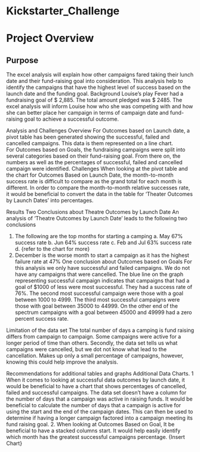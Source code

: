 # Kickstarter_Challenge

# Project Overview
## Purpose
The excel analysis will explain how other campaigns fared taking their lunch date and their fund-raising goal into consideration.
This analysis help to identify the campaigns that have the highest level of success based on the launch date and the funding goal. 
Background
Louise’s play Fever had a fundraising goal of $ 2,885. The total amount pledged was $ 2485. The excel analysis will inform Louise how who she was competing with and how she can better place her campaign in terms of campaign date and fund-raising goal to achieve a successful outcome.

Analysis and Challenges
Overview
For Outcomes based on Launch date, a pivot table has been generated showing the successful, failed and cancelled campaigns. This data is them represented on a line chart.  
For Outcomes based on Goals, the fundraising campaigns were split into several categories based on their fund-raising goal. From there on, the numbers as well as the percentages of successful, failed and cancelled campaign were identified. 
Challenges
When looking at the pivot table and the chart for Outcomes Based on Launch Date, the month-to-month success rate is difficult to compare as the grand total for each month is different. In order to compare the month-to-month relative successes rate, it would be beneficial to convert the data in the table for ‘Theater Outcomes by Launch Dates’ into percentages. 

Results
Two Conclusions about Theatre Outcomes by Launch Date
An analysis of ‘Theatre Outcomes by Launch Date’ leads to the following two conclusions
1.	The following are the top months for starting a camping
a.	May 67% success rate
b.	Jun 64% success rate
c.	Feb and Jul 63% success rate
d.	{refer to the chart for more}
2.	December is the worse month to start a campaign as it has the highest failure rate at 47%
One conclusion about Outcomes based on Goals
For this analysis we only have successful and failed campaigns. We do not have any campaigns that were cancelled. The blue line on the graph representing successful campaign indicates that campaigns that had a goal of $1000 of less were most successful. They had a success rate of 76%. The second most successful campaign were those with a goal between 1000 to 4999. The third most successful campaigns were those with  goal between 35000 to 44999. On the other end of the spectrum campaigns with a goal between 45000 and 49999 had a zero percent success rate. 



Limitation of the data set
The total number of days a camping is fund raising differs from campaign to campaign. Some campaigns were active for a longer period of time than others. 
Secondly, the data set tells us what campaigns were cancelled, but we dot not know what lead to the cancellation. Makes up only a small percentage of campaigns, however, knowing this could help improve the analysis. 

Recommendations for additional tables and graphs
Additional Data Charts. 
1
When it comes to looking at successful data outcomes by launch date, it would be beneficial to have a chart that shows percentages of cancelled, failed and successful campaigns. 
The data set doesn’t have a column for the number of days that a campaign was active in raising funds. It would be beneficial to calculate the number of days that a campaign is active for using the start and the end of the campaign dates. This can then be used to determine if having a longer campaign factored into a campaign meeting its fund raising goal. 
2.
When looking at Outcomes Based on Goal, It be beneficial to have a stacked columns start. It would help easily identify which month has the greatest successful campaigns percentage. 
{Insert Chart}
